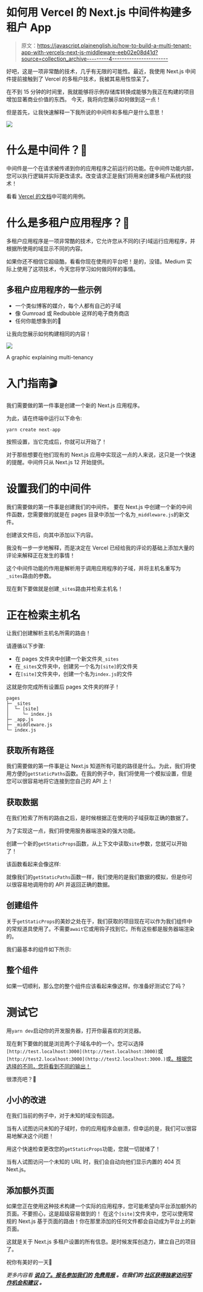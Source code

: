 # 如何用 Vercel 的 Next.js 中间件构建多租户 App

> 原文：<https://javascript.plainenglish.io/how-to-build-a-multi-tenant-app-with-vercels-next-js-middleware-eeb02e08d41d?source=collection_archive---------4----------------------->

好吧，这是一项非常酷的技术，几乎有无限的可能性。最近，我使用 Next.js 中间件提前接触到了 Vercel 的多租户技术，我被其易用性惊呆了。

在不到 15 分钟的时间里，我就能够将示例存储库转换成能够为我正在构建的项目增加显著商业价值的东西。
今天，我将向您展示如何做到这一点！

但是首先，让我快速解释一下我所说的中间件和多租户是什么意思！

![](img/6b0cb0d4b4d7f435944e5eec4b8db8f2.png)

# 什么是中间件？🧐

中间件是一个在请求被传递到你的应用程序之前运行的功能。在中间件功能内部，您可以执行逻辑并实际更改请求。改变请求正是我们将用来创建多租户系统的技术！

看看 [Vercel 的文档](https://vercel.com/docs/concepts/functions/edge-functions#middleware-use-cases)中可能的用例。

# 什么是多租户应用程序？🤔

多租户应用程序是一项非常酷的技术，它允许您从不同的(子)域运行应用程序，并根据所使用的域显示不同的内容。

如果你还不相信它超级酷，看看你现在使用的平台吧！是的，没错。Medium 实际上使用了这项技术，今天您将学习如何做同样的事情。

## 多租户应用程序的一些示例

*   一个类似博客的媒介，每个人都有自己的子域
*   像 Gumroad 或 Redbubble 这样的电子商务商店
*   任何你能想象到的💭

让我向您展示如何构建相同的内容！

![](img/b6e22721848f3aa487af5a323c885cc0.png)

A graphic explaining multi-tenancy

# 入门指南🎬

我们需要做的第一件事是创建一个新的 Next.js 应用程序。

为此，请在终端中运行以下命令:

```
yarn create next-app
```

按照设置，当它完成后，你就可以开始了！

对于那些想要在他们现有的 Next.js 应用中实现这一点的人来说，这只是一个快速的提醒。中间件只从 Next.js 12 开始提供。

# 设置我们的中间件

我们需要做的第一件事是创建我们的中间件。
要在 Next.js 中创建一个新的中间件函数，您需要做的就是在 pages 目录中添加一个名为`_middleware.js`的新文件。

创建该文件后，向其中添加以下内容。

我没有一步一步地解释，而是决定在 Vercel 已经给我的评论的基础上添加大量的评论来解释正在发生的事情！

这个中间件功能的作用是解析用于调用应用程序的子域，并将主机名重写为`_sites`路由的参数。

现在剩下要做就是创建`_sites`路由并检索主机名！

# 正在检索主机名

让我们创建解析主机名所需的路由！

请遵循以下步骤:

*   在 pages 文件夹中创建一个新文件夹`_sites`
*   在`_sites`文件夹中，创建另一个名为`[site]`的文件夹
*   在`[site]`文件夹中，创建一个名为`index.js`的文件

这就是你完成所有设置后 pages 文件夹的样子！

```
pages              
├─ _sites          
│  └─ [site]       
│     └─ index.js  
├─ _app.js         
├─ _middleware.js  
└─ index.js
```

## 获取所有路径

我们需要做的第一件事是让 Next.js 知道所有可能的路径是什么。为此，我们将使用方便的`getStaticPaths`函数。在我的例子中，我们将使用一个模拟设置，但是您可以很容易地将它连接到您自己的 API 上！

## 获取数据

在我们检索了所有的路由之后，是时候根据正在使用的子域获取正确的数据了。

为了实现这一点，我们将使用服务器端渲染的强大功能。

创建一个新的`getStaticProps`函数，从上下文中读取`site`参数，您就可以开始了！

该函数看起来会像这样:

就像我们的`getStaticPaths`函数一样，我们使用的是我们数据的模拟，但是你可以很容易地调用你的 API 并返回正确的数据。

## 创建组件

关于`getStaticProps`的美妙之处在于，我们获取的项目现在可以作为我们组件中的常规道具使用了。不需要`await`它或用钩子找到它。所有这些都是服务器端渲染的。

我们最基本的组件如下所示:

## 整个组件

如果一切顺利，那么您的整个组件应该看起来像这样。你准备好测试它了吗？

# 测试它

用`yarn dev`启动你的开发服务器，打开你最喜欢的浏览器。

现在剩下要做的就是浏览两个子域名中的一个。您可以选择`[http://test.localhost:3000](http://test.localhost:3000)`或`[http://test2.localhost:3000](http://test2.localhost:3000.)`或[。根据您选择的不同，您将看到不同的输出！](http://test2.localhost:3000.)

很漂亮吧？🥳

## 小小的改进

在我们当前的例子中，对于未知的域没有回退。

当有人试图访问未知的子域时，你的应用程序会崩溃，但幸运的是，我们可以很容易地解决这个问题！

用这个快速检查更改您的`getStaticProps`功能，您就一切就绪了！

当有人试图访问一个未知的 URL 时，我们会自动向他们显示内置的 404 页 Next.js。

## 添加额外页面

如果您正在使用这种技术构建一个实际的应用程序，您可能希望向平台添加额外的页面。不要担心，这是超级容易做到的！
在这个`[site]`文件夹中，您可以使用常规的 Next.js 基于页面的路由！你在那里添加的任何文件都会自动成为平台上的新页面。

这就是关于 Next.js 多租户设置的所有信息。是时候发挥创造力，建立自己的项目了。

祝你有美好的一天💙

*更多内容看* [***说白了。报名参加我们的***](http://plainenglish.io/) **[***免费周报***](http://newsletter.plainenglish.io/) *。在我们的* [***社区获得独家访问写作机会和建议***](https://discord.gg/GtDtUAvyhW) *。***
